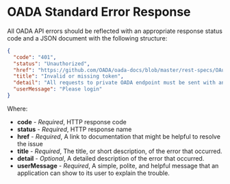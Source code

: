 # OADA Standard Error Response

All OADA API errors should be reflected with an appropriate response status code
and a JSON document with the following structure:

```json
{
  "code": "401",
  "status": "Unauthorized",
  "href": "https://github.com/OADA/oada-docs/blob/master/rest-specs/OAuth2.md",
  "title": "Invalid or missing token",
  "detail": "All requests to private OADA endpoint must be sent with an Authorization header that contains a valid Bearer token",
  "userMessage": "Please login"
}
```

Where:

- **code** - *Required*, HTTP response code
- **status** - *Required*, HTTP response name
- **href** - *Required*, A link to documentation that might be helpful to resolve the issue
- **title** - *Required*, The title, or short description, of the error that occurred.
- **detail** - *Optional*, A detailed description of the error that occurred.
- **userMessage** - *Required*, A simple, polite, and helpful message that an application
  can show to its user to explain the trouble.
